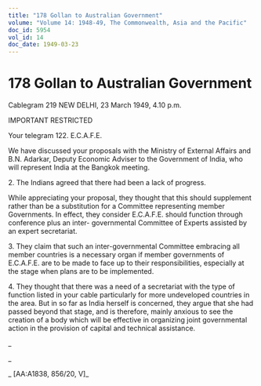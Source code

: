 ```yaml
---
title: "178 Gollan to Australian Government"
volume: "Volume 14: 1948-49, The Commonwealth, Asia and the Pacific"
doc_id: 5954
vol_id: 14
doc_date: 1949-03-23
---
```


# 178 Gollan to Australian Government

Cablegram 219 NEW DELHI, 23 March 1949, 4.10 p.m.

IMPORTANT RESTRICTED

Your telegram 122. E.C.A.F.E.

We have discussed your proposals with the Ministry of External Affairs and B.N. Adarkar, Deputy Economic Adviser to the Government of India, who will represent India at the Bangkok meeting.

2\. The Indians agreed that there had been a lack of progress.

While appreciating your proposal, they thought that this should supplement rather than be a substitution for a Committee representing member Governments. In effect, they consider E.C.A.F.E. should function through conference plus an inter- governmental Committee of Experts assisted by an expert secretariat.

3\. They claim that such an inter-governmental Committee embracing all member countries is a necessary organ if member governments of E.C.A.F.E. are to be made to face up to their responsibilities, especially at the stage when plans are to be implemented.

4\. They thought that there was a need of a secretariat with the type of function listed in your cable particularly for more undeveloped countries in the area. But in so far as India herself is concerned, they argue that she had passed beyond that stage, and is therefore, mainly anxious to see the creation of a body which will be effective in organizing joint governmental action in the provision of capital and technical assistance.

_

_

_ [AA:A1838, 856/20, V]_
